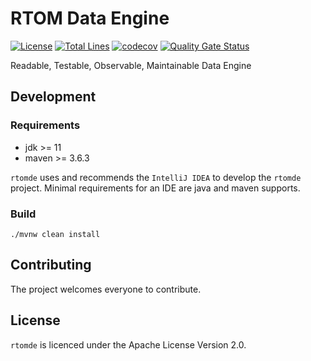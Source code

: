 # RTOM Data Engine
[![License](https://img.shields.io/badge/license-Apache%202-4EB1BA.svg)](https://www.apache.org/licenses/LICENSE-2.0.html)
[![Total Lines](https://tokei.rs/b1/github/flowerfine/rtomde?category=lines)](https://github.com/flowerfine/rtomde)
[![codecov](https://codecov.io/gh/flowerfine/rtomde/branch/master/graph/badge.svg)](https://codecov.io/gh/flowerfine/rtomde/branch/master)
[![Quality Gate Status](https://sonarcloud.io/api/project_badges/measure?project=flowerfine_rtomde&metric=alert_status)](https://sonarcloud.io/dashboard?id=flowerfine_rtomde)

Readable, Testable, Observable, Maintainable Data Engine



## Development

### Requirements

* jdk >= 11
* maven >= 3.6.3

`rtomde` uses and recommends the `IntelliJ IDEA` to develop the `rtomde` project. Minimal requirements for an IDE are java and maven supports.

### Build

```shell
./mvnw clean install
```

## Contributing

The project welcomes everyone to contribute.

## License

`rtomde` is licenced under the Apache License Version 2.0.
